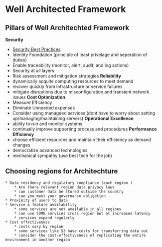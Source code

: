 # Well Architected Framework



## Pillars of Well Architechted Framework
**Security**
* [Security Best Practices](https://docs.aws.amazon.com/IAM/latest/UserGuide/best-practices.html)
* Identity Foundation (principle of least privelage and seperation of duties)
* Enable traceability (monitor, alert, audit, and log actions)
* Security at all layers
* Risk assessment and mitigation strategies
**Reliability**
* dynamically acquite computing resources to meet demand
* recover quickly from infrastructure or service failures
* mitigate disruptions due to misconfiguration and transient network issues
**Cost Optimization**
* Measure Efficiency
* Eliminate Unneeded expenses
* Consider using manageed services (dont have to worry about setting up/managing/maintaining servers)
**Operational Excellence**
* ability to run and monitor systems
* continually improve supporting process and procedures
**Performance Efficiency**
* choose efficient resources and maintain their efficiency as demand changes
* democratize advanced technologies
* mechanical sympathy (use best tech for the job)

## Choosing regions for Architechture
    * Data residency and regulatory compliance (each region )
        * Are there relevant region data privacy laws
        * can customer data be stored outside the country
        * can you meet your governance obligation
    * Proximity of users to data
    * Service & feature availability
        * some services are not available in all regions
        * can use SOME services cross region but at increased latency
        * services expand regularly
    * Cost effectiveness
        * costs vary by region
        * some services like S3 have costs for transferring data out
        * consider the cost-effectiveness of replicating the entire environment in another region
